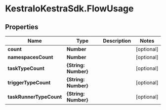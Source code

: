 # KestraIoKestraSdk.FlowUsage

## Properties

Name | Type | Description | Notes
------------ | ------------- | ------------- | -------------
**count** | **Number** |  | [optional] 
**namespacesCount** | **Number** |  | [optional] 
**taskTypeCount** | **{String: Number}** |  | [optional] 
**triggerTypeCount** | **{String: Number}** |  | [optional] 
**taskRunnerTypeCount** | **{String: Number}** |  | [optional] 


